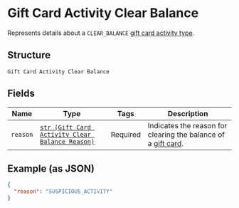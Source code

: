 
# Gift Card Activity Clear Balance

Represents details about a `CLEAR_BALANCE` [gift card activity type](../../doc/models/gift-card-activity-type.md).

## Structure

`Gift Card Activity Clear Balance`

## Fields

| Name | Type | Tags | Description |
|  --- | --- | --- | --- |
| `reason` | [`str (Gift Card Activity Clear Balance Reason)`](../../doc/models/gift-card-activity-clear-balance-reason.md) | Required | Indicates the reason for clearing the balance of a [gift card](../../doc/models/gift-card.md). |

## Example (as JSON)

```json
{
  "reason": "SUSPICIOUS_ACTIVITY"
}
```

